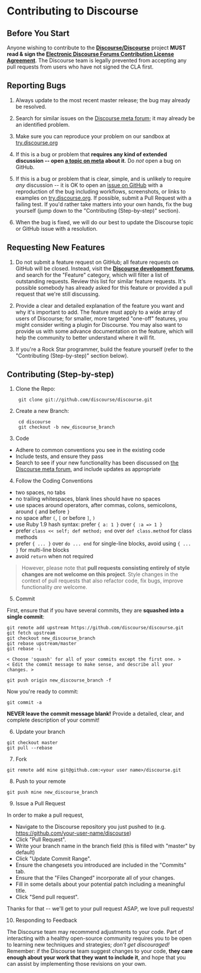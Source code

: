 # Contributing to Discourse

## Before You Start

Anyone wishing to contribute to the **[Discourse/Discourse](https://github.com/discourse/discourse)** project **MUST read & sign the [Electronic Discourse Forums Contribution License Agreement](http://www.discourse.org/cla)**. The Discourse team is legally prevented from accepting any pull requests from users who have not signed the CLA first.

## Reporting Bugs

1. Always update to the most recent master release; the bug may already be resolved.

2. Search for similar issues on the [Discourse meta forum][m]; it may already be an identified problem.

3. Make sure you can reproduce your problem on our sandbox at [try.discourse.org](http://try.discourse.org)

4. If this is a bug or problem that **requires any kind of extended discussion -- open [a topic on meta][m] about it**. Do *not* open a bug on GitHub.

5. If this is a bug or problem that is clear, simple, and is unlikely to require *any* discussion -- it is OK to open an [issue on GitHub](https://github.com/discourse/discourse/issues) with a reproduction of the bug including workflows, screenshots, or links to examples on [try.discourse.org](http://try.discourse.org). If possible, submit a Pull Request with a failing test. If you'd rather take matters into your own hands, fix the bug yourself (jump down to the "Contributing (Step-by-step)" section).

6. When the bug is fixed, we will do our best to update the Discourse topic or GitHub issue with a resolution.

## Requesting New Features

1. Do not submit a feature request on GitHub; all feature requests on GitHub will be closed. Instead, visit the **[Discourse development forums](http://meta.discourse.org/category/feature)**, and search for the "Feature" category, which will filter a list of outstanding requests. Review this list for similar feature requests. It's possible somebody has already asked for this feature or provided a pull request that we're still discussing.

2. Provide a clear and detailed explanation of the feature you want and why it's important to add. The feature must apply to a wide array of users of Discourse; for smaller, more targeted "one-off" features, you might consider writing a plugin for Discourse. You may also want to provide us with some advance documentation on the feature, which will help the community to better understand where it will fit.

3. If you're a Rock Star programmer, build the feature yourself (refer to the "Contributing (Step-by-step)" section below).

## Contributing (Step-by-step)

1. Clone the Repo:

        git clone git://github.com/discourse/discourse.git  

2. Create a new Branch:
 
        cd discourse
        git checkout -b new_discourse_branch

3. Code
  * Adhere to common conventions you see in the existing code
  * Include tests, and ensure they pass
  * Search to see if your new functionality has been discussed on [the Discourse meta forum](http://meta.discourse.org), and include updates as appropriate

4. Follow the Coding Conventions
  * two spaces, no tabs
  * no trailing whitespaces, blank lines should have no spaces
  * use spaces around operators, after commas, colons, semicolons, around `{` and before `}`
  * no space after `(`, `[` or before `]`, `)`
  * use Ruby 1.9 hash syntax: prefer `{ a: 1 }` over `{ :a => 1 }`
  * prefer `class << self; def method; end` over `def class.method` for class methods
  * prefer `{ ... }` over `do ... end` for single-line blocks, avoid using `{ ... }` for multi-line blocks
  * avoid `return` when not required

  > However, please note that **pull requests consisting entirely of style changes are not welcome on this project**. Style changes in the context of pull requests that also refactor code, fix bugs, improve functionality *are* welcome.

5. Commit
 
  First, ensure that if you have several commits, they are **squashed into a single commit**:

  ```
  git remote add upstream https://github.com/discourse/discourse.git
  git fetch upstream
  git checkout new_discourse_branch
  git rebase upstream/master
  git rebase -i

  < Choose 'squash' for all of your commits except the first one. >
  < Edit the commit message to make sense, and describe all your changes. >

  git push origin new_discourse_branch -f
  ```

  Now you're ready to commit:

  ```
  git commit -a
  ```

  **NEVER leave the commit message blank!** Provide a detailed, clear, and complete description of your commit!


6. Update your branch

  ```
  git checkout master
  git pull --rebase
  ```

7. Fork

  ```
  git remote add mine git@github.com:<your user name>/discourse.git
  ```

8. Push to your remote

  ```
  git push mine new_discourse_branch
  ```

9. Issue a Pull Request

  In order to make a pull request,
  * Navigate to the Discourse repository you just pushed to (e.g. https://github.com/your-user-name/discourse)
  * Click "Pull Request".
  * Write your branch name in the branch field (this is filled with "master" by default)
  * Click "Update Commit Range".
  * Ensure the changesets you introduced are included in the "Commits" tab.
  * Ensure that the "Files Changed" incorporate all of your changes.
  * Fill in some details about your potential patch including a meaningful title.
  * Click "Send pull request".
  
  Thanks for that -- we'll get to your pull request ASAP, we love pull requests!

10. Responding to Feedback

  The Discourse team may recommend adjustments to your code. Part of interacting with a healthy open-source community requires you to be open to learning new techniques and strategies; *don't get discouraged!* Remember: if the Discourse team suggest changes to your code, **they care enough about your work that they want to include it**, and hope that you can assist by implementing those revisions on your own.
  
[m]: http://meta.discourse.org
